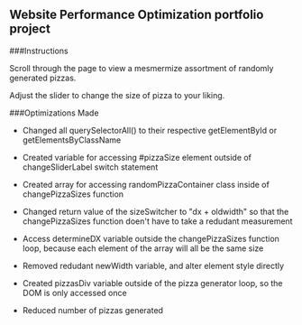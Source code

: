 ## Website Performance Optimization portfolio project

###Instructions

Scroll through the page to view a mesmermize assortment of randomly generated pizzas.

Adjust the slider to change the size of pizza to your liking.


###Optimizations Made

* Changed all querySelectorAll() to their respective getElementById or getElementsByClassName

* Created variable for accessing #pizzaSize element outside of changeSliderLabel switch statement

* Created array for accessing randomPizzaContainer class inside of changePizzaSizes function

* Changed return value of the sizeSwitcher to "dx + oldwidth" so that the changePizzaSizes 
function doen't have to take a redudant measurement

* Access determineDX variable outside the changePizzaSizes function loop, because each element of the array will all be the same size

* Removed redudant newWidth variable, and alter element style directly 

* Created pizzasDiv variable outside of the pizza generator loop, so the DOM is only accessed once

*  Reduced number of pizzas generated
